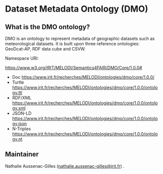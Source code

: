 # Dataset Metadata Ontology (DMO)

## What is the DMO ontology?

DMO is an ontology to represent metadata of geographic datasets such as meteorological datasets. It is built upon three reference ontologies: GeoDcat-AP, RDF data cube and CSVW.

Namespace URI:

https://www.w3.org/IRIT/MELODI/Semantics4FAIR/DMO/Core/1.0.0#


* Doc https://www.irit.fr/recherches/MELODI/ontologies/dmo/core/1.0.0/
* Turtle https://www.irit.fr/recherches/MELODI/ontologies/dmo/core/1.0.0/ontology.ttl
* RDF/XML https://www.irit.fr/recherches/MELODI/ontologies/dmo/core/1.0.0/ontology.xml
* JSON-LD https://www.irit.fr/recherches/MELODI/ontologies/dmo/core/1.0.0/ontology.json
* N-Triples https://www.irit.fr/recherches/MELODI/ontologies/dmo/core/1.0.0/ontology.nt

## Maintainer
Nathalie Aussenac-Gilles (nathalie.aussenac-gilles@irit.fr)
.
